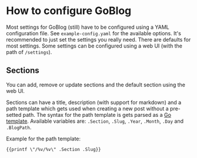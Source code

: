 # How to configure GoBlog

Most settings for GoBlog (still) have to be configured using a YAML configuration file. See `example-config.yaml` for the available options. It's recommended to just set the settings you really need. There are defaults for most settings. Some settings can be configured using a web UI (with the path of `/settings`).

## Sections

You can add, remove or update sections and the default section using the web UI.

Sections can have a title, description (with support for markdown) and a path template which gets used when creating a new post without a pre-setted path. The syntax for the path template is gets parsed as a [Go template](https://pkg.go.dev/text/template#pkg-overview). Available variables are: `.Section`, `.Slug`, `.Year`, `.Month`, `.Day` and `.BlogPath`.

Example for the path template:

```
{{printf \"/%v/%v\" .Section .Slug}}
```